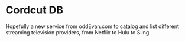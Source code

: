 # Cordcut DB #

Hopefully a new service from oddEvan.com to catalog and list different
streaming television providers, from Netflix to Hulu to Sling.